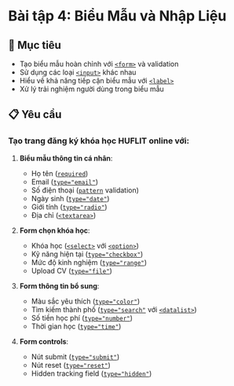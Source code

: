 # Bài tập 4: Biểu Mẫu và Nhập Liệu

## 🎯 Mục tiêu
- Tạo biểu mẫu hoàn chỉnh với [`<form>`](https://developer.mozilla.org/en-US/docs/Web/HTML/Element/form) và validation
- Sử dụng các loại [`<input>`](https://developer.mozilla.org/en-US/docs/Web/HTML/Element/input) khác nhau
- Hiểu về khả năng tiếp cận biểu mẫu với [`<label>`](https://developer.mozilla.org/en-US/docs/Web/HTML/Element/label)
- Xử lý trải nghiệm người dùng trong biểu mẫu

## 📋 Yêu cầu

### Tạo trang đăng ký khóa học HUFLIT online với:

1. **Biểu mẫu thông tin cá nhân**:
   - Họ tên ([`required`](https://developer.mozilla.org/en-US/docs/Web/HTML/Element/input#required))
   - Email ([`type="email"`](https://developer.mozilla.org/en-US/docs/Web/HTML/Element/input/email))
   - Số điện thoại ([`pattern`](https://developer.mozilla.org/en-US/docs/Web/HTML/Element/input#pattern) validation)
   - Ngày sinh ([`type="date"`](https://developer.mozilla.org/en-US/docs/Web/HTML/Element/input/date))
   - Giới tính ([`type="radio"`](https://developer.mozilla.org/en-US/docs/Web/HTML/Element/input/radio))
   - Địa chỉ ([`<textarea>`](https://developer.mozilla.org/en-US/docs/Web/HTML/Element/textarea))

2. **Form chọn khóa học**:
   - Khóa học ([`<select>`](https://developer.mozilla.org/en-US/docs/Web/HTML/Element/select) với [`<option>`](https://developer.mozilla.org/en-US/docs/Web/HTML/Element/option))
   - Kỹ năng hiện tại ([`type="checkbox"`](https://developer.mozilla.org/en-US/docs/Web/HTML/Element/input/checkbox))
   - Mức độ kinh nghiệm ([`type="range"`](https://developer.mozilla.org/en-US/docs/Web/HTML/Element/input/range))
   - Upload CV ([`type="file"`](https://developer.mozilla.org/en-US/docs/Web/HTML/Element/input/file))

3. **Form thông tin bổ sung**:
   - Màu sắc yêu thích ([`type="color"`](https://developer.mozilla.org/en-US/docs/Web/HTML/Element/input/color))
   - Tìm kiếm thành phố ([`type="search"`](https://developer.mozilla.org/en-US/docs/Web/HTML/Element/input/search) với [`<datalist>`](https://developer.mozilla.org/en-US/docs/Web/HTML/Element/datalist))
   - Số tiền học phí ([`type="number"`](https://developer.mozilla.org/en-US/docs/Web/HTML/Element/input/number))
   - Thời gian học ([`type="time"`](https://developer.mozilla.org/en-US/docs/Web/HTML/Element/input/time))

4. **Form controls**:
   - Nút submit ([`type="submit"`](https://developer.mozilla.org/en-US/docs/Web/HTML/Element/input/submit))
   - Nút reset ([`type="reset"`](https://developer.mozilla.org/en-US/docs/Web/HTML/Element/input/reset))
   - Hidden tracking field ([`type="hidden"`](https://developer.mozilla.org/en-US/docs/Web/HTML/Element/input/hidden))
